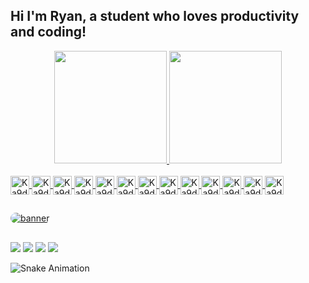 ## Hi I'm Ryan, a student who loves productivity and coding!
<div align="center">
  <a href="https://github.com/Ka9ddc">
  <img height="180em" src="https://github-readme-stats.vercel.app/api?username=Ka9ddc&show_icons=true&theme=tokyonight&include_all_commits=true&count_private=true"/>
  <img height="180em" src="https://github-readme-stats.vercel.app/api/top-langs/?username=Ka9ddc&layout=compact&langs_count=7&theme=tokyonight"/>
</div>
<div style="display: inline_block"><br>
  <img align="center" alt="Ka9ddc-Js" height="30" width="auto" src="https://img.shields.io/badge/javascript-%23323330.svg?style=for-the-badge&logo=javascript&logoColor=%23F7DF1E">
  <img align="center" alt="Ka9ddc-HTML" height="30" width="auto" src="https://img.shields.io/badge/html5-%23E34F26.svg?style=for-the-badge&logo=html5&logoColor=white">
  <img align="center" alt="Ka9ddc-CSS" height="30" width="auto" src="https://img.shields.io/badge/css3-%231572B6.svg?style=for-the-badge&logo=css3&logoColor=white">
  <img align="center" alt="Ka9ddc-GraphQL" height="30" width="auto" src="https://img.shields.io/badge/-GraphQL-E10098?style=for-the-badge&logo=graphql&logoColor=white">
  <img align="center" alt="Ka9ddc-Ts" height="30" width="auto" src="https://img.shields.io/badge/typescript-%23007ACC.svg?style=for-the-badge&logo=typescript&logoColor=white">
  <img align="center" alt="Ka9ddc-ApolloGQL" height="30" width="auto" src="https://img.shields.io/badge/-ApolloGraphQL-311C87?style=for-the-badge&logo=apollo-graphql">
  <img align="center" alt="Ka9ddc-Bootstrap" height="30" width="auto" src="https://img.shields.io/badge/bootstrap-%238511FA.svg?style=for-the-badge&logo=bootstrap&logoColor=white">
  <img align="center" alt="Ka9ddc-Express" height="30" width="auto" src="https://img.shields.io/badge/express.js-%23404d59.svg?style=for-the-badge&logo=express&logoColor=%2361DAFB">
  <img align="center" alt="Ka9ddc-nextjs" height="30" width="auto" src="https://img.shields.io/badge/Next-black?style=for-the-badge&logo=next.js&logoColor=white">
  <img align="center" alt="Ka9ddc-node" height="30" width="auto" src="https://img.shields.io/badge/node.js-6DA55F?style=for-the-badge&logo=node.js&logoColor=white">
  <img align="center" alt="Ka9ddc-react" height="30" width="auto" src="https://img.shields.io/badge/react-%2320232a.svg?style=for-the-badge&logo=react&logoColor=%2361DAFB">
  <img align="center" alt="Ka9ddc-tailwind" height="30" width="auto" src="https://img.shields.io/badge/tailwindcss-%2338B2AC.svg?style=for-the-badge&logo=tailwind-css&logoColor=white">
  <img align="center" alt="Ka9ddc-vs-code" height="30" width="auto" src="https://img.shields.io/badge/Visual%20Studio%20Code-0078d7.svg?style=for-the-badge&logo=visual-studio-code&logoColor=white">
  
  ##
  
  <img align="center" alt="banner" style="border-radius:50px;" src="https://media.discordapp.net/attachments/724608520787329065/928419454604439633/whale-anime-ultrawide-city-anime-girls-Hatsune-Miku-underwater-dress-blue-whale-1379483.png?width=1025&height=429">
  
  ##
 
<div> 
  <a href="https://twitter.com/ka9ddc" target="_blank"><img src="https://img.shields.io/badge/Twitter-%231DA1F2.svg?style=for-the-badge&logo=Twitter&logoColor=white" target="_blank"></a>
  <a href = "mailto:ryanmicaelb@gmail.com"><img src="https://img.shields.io/badge/-Gmail-%23333?style=for-the-badge&logo=gmail&logoColor=white" target="_blank"></a>
  <a href="https://www.linkedin.com/in/ka9ddc/" target="_blank"><img src="https://img.shields.io/badge/-LinkedIn-%230077B5?style=for-the-badge&logo=linkedin&logoColor=white" target="_blank"></a>
  <a href="https://codepen.io/ka9ddc/" target="_blank"><img src="https://img.shields.io/badge/Codepen-000000?style=for-the-badge&logo=codepen&logoColor=white" target="_blank"></a>
 
  ![Snake Animation](https://github.com/Ka9ddc/Ka9ddc/blob/output/github-contribution-grid-snake.svg)
 
</div>

